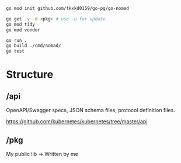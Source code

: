 ```bash
go mod init github.com/tkxkd0159/go-pg/go-nomad

go get -v -d <pkg> # use -u for update
go mod tidy
go mod vendor

go run .
go build ./cmd/nomad/
go test
```


# Structure

## /api
OpenAPI/Swagger specs, JSON schema files, protocol definition files.

https://github.com/kubernetes/kubernetes/tree/master/api

## /pkg
My public lib -> Written by me